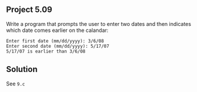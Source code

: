 ## Project 5.09

Write a program that prompts the user to enter two dates and then indicates which date comes earlier on the calandar:

```
Enter first date (mm/dd/yyyy): 3/6/08
Enter second date (mm/dd/yyyy): 5/17/07
5/17/07 is earlier than 3/6/08
```

## Solution

See `9.c`